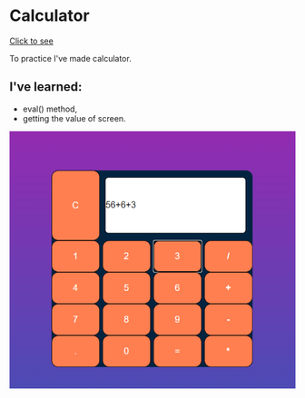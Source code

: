 # Calculator

[Click to see](https://ayerdelen.github.io/calculator/)

To practice I've made calculator.

## I've learned:
- eval() method,
- getting the value of screen.

![.](ss.png)

